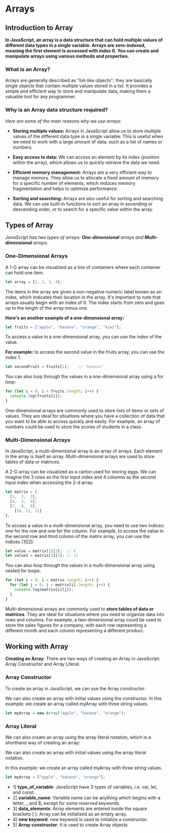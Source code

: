 # Arrays

## Introduction to Array

**In JavaScript, an array is a data structure that can hold multiple values of different data types in a single variable. Arrays are zero-indexed, meaning the first element is accessed with index 0. You can create and manipulate arrays using various methods and properties.**


### What is an Array?

Arrays are generally described as "list-like objects"; they are basically single objects that contain multiple values stored in a list. It provides a simple and efficient way to store and manipulate data, making them a valuable tool for any programmer.


### Why is an Array data structure required?

*Here are some of the main reasons why we use arrays:*


- **Storing multiple values:** Arrays in JavaScript allow us to store multiple values of the different data type in a single variable. This is useful when we need to work with a large amount of data, such as a list of names or numbers.

- **Easy access to data:** We can access an element by its index (position within the array), which allows us to quickly retrieve the data we need.

- **Efficient memory management:** Arrays are a very efficient way to manage memory. They allow us to allocate a fixed amount of memory for a specific number of elements, which reduces memory fragmentation and helps to optimize performance.

- **Sorting and searching:** Arrays are also useful for sorting and searching data. We can use built-in functions to sort an array in ascending or descending order, or to search for a specific value within the array.



## Types of Array

*JavaScript has two types of arrays: **One-dimensional** arrays and **Multi-dimensional** arrays.*

### One-Dimensional Arrays

A 1-D array can be visualized as a line of containers where each container can hold one item.

```javascript
let array = [1, 2, 3, 4];
```

The items in the array are given a non-negative numeric label known as an index, which indicates their location in the array. It's important to note that arrays usually begin with an index of 0. The index starts from zero and goes up to the length of the array minus one.


**Here's an another example of a one-dimensional array:**

```javascript
let fruits = ["apple", "banana", "orange", "kiwi"];
```
To access a value in a one-dimensional array, you can use the index of the value. 

**For example:** to access the second value in the fruits array, you can use the index 1.

```javascript
let secondFruit = fruits[1];    // "banana"
```

You can also loop through the values in a one-dimensional array using a for loop:

```javascript
for (let i = 0; i < fruits.length; i++) {
  console.log(fruits[i]);
}
```

One-dimensional arrays are commonly used to store lists of items or sets of values. They are ideal for situations where you have a collection of data that you want to be able to access quickly and easily. For example, an array of numbers could be used to store the scores of students in a class.


### Multi-Dimensional Arrays

In JavaScript, a multi-dimensional array is an array of arrays. Each element in the array is itself an array. Multi-dimensional arrays are used to store tables of data or matrices.

A 2-D array can be visualized as a carton used for storing eggs. We can imagine the 3 rows as the first input index and 4 columns as the second input index when accessing the 2-d array.

```javascript
let matrix = [
  [1,  2,  3],
  [4,  5,  6],
  [7,  8,  9],
	[10, 11, 12]
];
```

To access a value in a multi-dimensional array, you need to use two indices: one for the row and one for the column. For example, to access the value in the second row and third column of the matrix array, you can use the indices [1][2]:

```javascript
let value = matrix[1][2];  // 6
let value1 = matrix[3][1]; // 11
```

You can also loop through the values in a multi-dimensional array using nested for loops:

```javascript
for (let i = 0; i < matrix.length; i++) {
  for (let j = 0; j < matrix[i].length; j++) {
    console.log(matrix[i][j]);
  }
}
```

Multi-dimensional arrays are commonly used to **store tables of data or matrices**. They are ideal for situations where you need to organize data into rows and columns. For example, a two-dimensional array could be used to store the sales figures for a company, with each row representing a different month and each column representing a different product.
 
## Working with Array

**Creating an Array**: There are two ways of creating an Array in JavaScript: Array Constructor and Array Literal.

### Array Constructor
To create an array in JavaScript, we can use the Array constructor:

We can also create an array with initial values using the constructor.
In this example: we create an array called myArray with three string values.

```javascript
let myArray = new Array("apple", "banana", "orange");
```

### Array Literal

We can also create an array using the array literal notation, which is a shorthand way of creating an array:

We can also create an array with initial values using the array literal notation.

In this example: we create an array called myArray with three string values.

```javascript
let myArray = ["apple", "banana", "orange"];
```

- 1] **type_of_variable**: JavaScript have 3 types of variables, i.e. var, let, and const.
- 2] **variable_name**: Variable name can be anything which begins with a letter, _ and $, except for some reserved keywords.
- 3] **data_elements**: Array elements are entered inside the square brackets [ ]. Array can be initialized as an empty array.
- 4] **new keyword**: new keyword is used to initialize a constructor.
- 5] **Array constructor**: It is used to create Array objects.